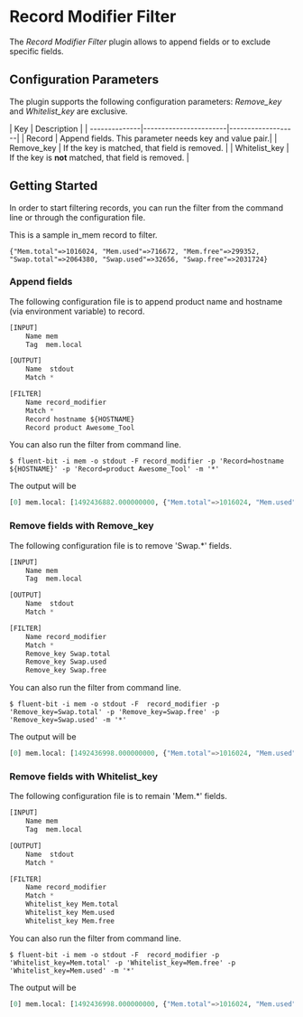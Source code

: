 # Record Modifier Filter

The _Record Modifier Filter_ plugin allows to append fields or to exclude specific fields.

## Configuration Parameters

The plugin supports the following configuration parameters:
_Remove_key_ and _Whitelist_key_ are exclusive.

| Key           | Description       |
| --------------|-----------------------|-------------------|
| Record        | Append fields. This parameter needs key and value pair.|
| Remove_key    | If the key is matched, that field is removed. |
| Whitelist_key | If the key is __not__ matched, that field is removed. |


## Getting Started

In order to start filtering records, you can run the filter from the command line or through the configuration file.

This is a sample in_mem record to filter.
```
{"Mem.total"=>1016024, "Mem.used"=>716672, "Mem.free"=>299352, "Swap.total"=>2064380, "Swap.used"=>32656, "Swap.free"=>2031724}
```

### Append fields

The following configuration file is to append product name and hostname (via environment variable) to record.

```python
[INPUT]
    Name mem
    Tag  mem.local

[OUTPUT]
    Name  stdout
    Match *

[FILTER]
    Name record_modifier
    Match *
    Record hostname ${HOSTNAME}
    Record product Awesome_Tool
```

You can also run the filter from command line.

```
$ fluent-bit -i mem -o stdout -F record_modifier -p 'Record=hostname ${HOSTNAME}' -p 'Record=product Awesome_Tool' -m '*'
```

The output will be

```python
[0] mem.local: [1492436882.000000000, {"Mem.total"=>1016024, "Mem.used"=>716672, "Mem.free"=>299352, "Swap.total"=>2064380, "Swap.used"=>32656, "Swap.free"=>2031724, "hostname"=>"localhost.localdomain", "product"=>"Awesome_Tool"}]
```

### Remove fields with Remove_key

The following configuration file is to remove 'Swap.*' fields.

```python
[INPUT]
    Name mem
    Tag  mem.local

[OUTPUT]
    Name  stdout
    Match *

[FILTER]
    Name record_modifier
    Match *
    Remove_key Swap.total
    Remove_key Swap.used
    Remove_key Swap.free
```

You can also run the filter from command line.

```
$ fluent-bit -i mem -o stdout -F  record_modifier -p 'Remove_key=Swap.total' -p 'Remove_key=Swap.free' -p 'Remove_key=Swap.used' -m '*'
```

The output will be

```python
[0] mem.local: [1492436998.000000000, {"Mem.total"=>1016024, "Mem.used"=>716672, "Mem.free"=>295332}]
```

### Remove fields with Whitelist_key

The following configuration file is to remain 'Mem.*' fields.

```python
[INPUT]
    Name mem
    Tag  mem.local

[OUTPUT]
    Name  stdout
    Match *

[FILTER]
    Name record_modifier
    Match *
    Whitelist_key Mem.total
    Whitelist_key Mem.used
    Whitelist_key Mem.free
```

You can also run the filter from command line.

```
$ fluent-bit -i mem -o stdout -F  record_modifier -p 'Whitelist_key=Mem.total' -p 'Whitelist_key=Mem.free' -p 'Whitelist_key=Mem.used' -m '*'
```
The output will be

```python
[0] mem.local: [1492436998.000000000, {"Mem.total"=>1016024, "Mem.used"=>716672, "Mem.free"=>295332}]
```
